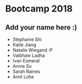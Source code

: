 # Bootcamp 2018

## Add your name here :)
* Stephanie Shi
* Katie Jiang
* Natalie Wiegand :P
* Vaibhaw Ladha 
* Ivan Esmeral
* Annie Su
* Sarah Raines
* Amit Lohe
